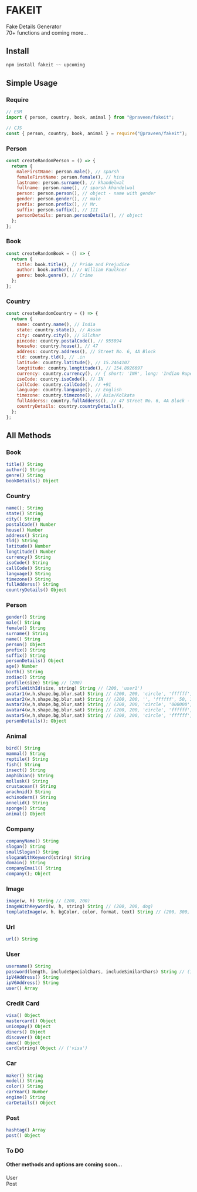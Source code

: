 # FAKEIT

Fake Details Generator  
70+ functions and coming more...

## Install

```javascript
npm install fakeit ~~ upcoming
```

## Simple Usage

### Require

```javascript
// ESM
import { person, country, book, animal } from "@praveen/fakeit";

// CJS
const { person, country, book, animal } = require("@praveen/fakeit");
```

### Person

```javascript
const createRandomPerson = () => {
  return {
    maleFirstName: person.male(), // sparsh
    femaleFirstName: person.female(), // hina
    lastname: person.surname(), // khandelwal
    fullname: person.name(), // sparsh khandelwal
    person: person.person(), // object - name with gender
    gender: person.gender(), // male
    prefix: person.prefix(), // Mr.
    suffix: person.suffix(), // III
    personDetails: person.personDetails(), // object
  };
};
```

### Book

```javascript
const createRandomBook = () => {
  return {
    title: book.title(), // Pride and Prejudice
    author: book.author(), // William Faulkner
    genre: book.genre(), // Crime
  };
};
```

### Country

```javascript
const createRandomCountry = () => {
  return {
    name: country.name(), // India
    state: country.state(), // Assam
    city: country.city(), // Silchar
    pincode: country.postalCode(), // 955094
    houseNo: country.house(), // 47
    address: country.address(), // Street No. 6, 4A Block
    tld: country.tld(), // .in
    latitude: country.latitude(), // 15.2464107
    longtitude: country.longtitude(), // 154.8926697
    currency: country.currency(), // { short: 'INR', long: 'Indian Rupee' }
    isoCode: country.isoCode(), // IN
    callCode: country.callCode(), // +91
    language: country.language(), // English
    timezone: country.timezone(), // Asia/Kolkata
    fullAdderss: country.fullAdderss(), // 47 Street No. 6, 4A Block - 955094 Silchar, Assam - India IN
    countryDetails: country.countryDetails(),
  };
};
```

## All Methods

### Book

```javascript
title() String
author() String
genre() String
bookDetails() Object
```

### Country

```javascript
name(); String
state() String
city() String
postalCode() Number
house() Number
address() String
tld() String
latitude() Number
longtitude() Number
currency() String
isoCode() String
callCode() String
language() String
timezone() String
fullAdderss() String
countryDetails() Object
```

### Person

```javascript
gender() String
male() String
female() String
surname() String
name() String
person() Object
prefix() String
suffix() String
personDetails() Object
age() Number
birth() String
zodiac() String
profile(size) String // (200)
profileWithId(size, string) String // (200, 'user1')
avatar1(w,h,shape,bg,blur,sat) String // (200, 200, 'circle', 'ffffff', 50, 100)
avatar2(w,h,shape,bg,blur,sat) String // (200, 200, '', 'ffffff', 50, 100)
avatar3(w,h,shape,bg,blur,sat) String // (200, 200, 'circle', '000000', 50, 100)
avatar4(w,h,shape,bg,blur,sat) String // (200, 200, 'circle', 'ffffff', 50, 100)
avatar5(w,h,shape,bg,blur,sat) String // (200, 200, 'circle', 'ffffff', 50, 100)
personDetails(); Object

```

### Animal

```javascript
bird() String
mammal() String
reptile() String
fish() String
insect() String
amphibian() String
mollusk() String
crustacean() String
arachnid() String
echinoderm() String
annelid() String
sponge() String
animal() Object
```

### Company

```javascript
companyName() String
slogan() String
smallSlogan() String
sloganWithKeyword(string) String
domain() String
companyEmail() String
company(); Object
```

### Image

```javascript
image(w, h) String // (200, 200)
imageWithKeyword(w, h, string) String // (200, 200, dog)
templateImage(w, h, bgColor, color, format, text) String // (200, 300, 000000, ffffff, .png, placeholder)
```

### Url

```javascript
url() String
```

### User

```javascript
username() String
password(length, includeSpecialChars, includeSimilarChars) String // (16, true, true)
ipV4Address() String
ipV6Address() String
user() Array
```

### Credit Card

```javascript
visa() Object
mastercard() Object
unionpay() Object
diners() Object
discover() Object
amex() Object
card(string) Object // ('visa')
```

### Car

```javascript
maker() String
model() String
color() String
carYear() Number
engine() String
carDetails() Object
```

### Post

```javascript
hashtag() Array
post() Object
```

### To DO

#### Other methods and options are coming soon...

User  
Post
